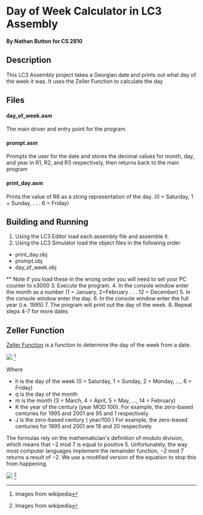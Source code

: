 # Day of Week Calculator in LC3 Assembly
#### By Nathan Button for CS 2810

## Description
This LC3 Assembly project takes a Georgian date and prints out what day of the week it was. It uses the Zeller Function to calculate the day

## Files
#### day_of_week.asm
The main driver and entry point for the program
#### prompt.asm
Prompts the user for the date and stores the decimal values for month, day, and year in R1, R2, and R3 respectively, then returns back to the main program
#### print_day.asm
Prints the value of R6 as a string representation of the day. (0 = Saturday, 1 = Sunday, . . . 6 = Friday)

## Building and Running
1. Using the LC3 Editor load each assembly file and assemble it.
2. Using the LC3 Simulator load the object files in the following order  
  - print_day.obj
  - prompt.obj
  - day_of_week.obj

  ** Note if you load these in the wrong order you will need to set your PC counter to x3000
3. Execute the program.
4. In the console window enter the month as a number (1 = January, 2=February . . . 12 = December)
5. In the console window enter the day.
6. In the console window enter the full year (i.e. 1995)
7. The program will print out the day of the week.
8. Repeat steps 4-7 for more dates

## Zeller Function
[Zeller Function](https://en.wikipedia.org/wiki/Zeller%27s_congruence) is a function to determine the day of the week from a date.

![](https://upload.wikimedia.org/math/a/f/c/afc4370e24fdc8720f2569d8a1b7d0d0.png) [^1]

Where
- h is the day of the week (0 = Saturday, 1 = Sunday, 2 = Monday, ..., 6 = Friday)
- q is the day of the month
- m is the month (3 = March, 4 = April, 5 = May, ..., 14 = February)
- K the year of the century (year MOD 100). For example, the zero-based centuries for 1995 and 2001 are 95 and 1 respectively
- J is the zero-based century ( year/100 ) For example, the zero-based centuries for 1995 and 2001 are 19 and 20 respectively

The formulas rely on the mathematician's definition of modulo division, which means that −2 mod 7 is equal to positive 5. Unfortunately, the way most computer languages implement the remainder function, −2 mod 7 returns a result of −2. We use a modified version of the equation to stop this from happening.

![](https://upload.wikimedia.org/math/5/1/2/5127c3c9c05a60a9aa66c8d34a8970a4.png) [^1]

[^1]: Images from wikipedia 
